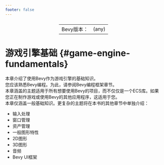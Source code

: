 ```yaml
---
footer: false
---
```

<table style="display:flex;justify-content:center">
  <tr>
    <td>Bevy版本：</td>
    <td>(any)</td>
  </tr>
</table>

# 游戏引擎基础 {#game-engine-fundamentals}

本章介绍了使用Bevy作为游戏引擎的基础知识。<br/>
您应该熟悉Bevy编程。为此，请参阅Bevy编程框架章节。<br/>
本章涵盖的主题适用于所有想要使用Bevy的项目，而不仅仅是一个ECS库。如果您正在制作游戏或使用Bevy的其他应用程序，这适用于您。<br/>
本章仅涵盖一般基础知识。更复杂的主题将在本书的其他章节中单独介绍：<br/>
-   输入处理
-   窗口管理
-   资产管理
-   一般图形特性
-   2D图形
-   3D图形
-   音频
-   Bevy UI框架